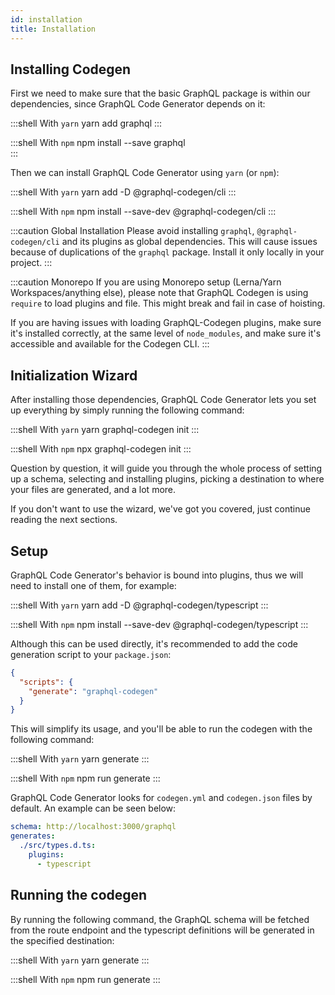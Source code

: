 ```yaml
---
id: installation
title: Installation
---
```


## Installing Codegen

First we need to make sure that the basic GraphQL package is within our dependencies, since GraphQL Code Generator depends on it:

<!-- prettier-ignore -->
:::shell With `yarn`
    yarn add graphql
:::

<!-- prettier-ignore -->
:::shell With `npm`
    npm install --save graphql  
:::

Then we can install GraphQL Code Generator using `yarn` (or `npm`):

<!-- prettier-ignore -->
:::shell With `yarn`
    yarn add -D @graphql-codegen/cli
:::

<!-- prettier-ignore -->
:::shell With `npm`
    npm install --save-dev @graphql-codegen/cli
:::

:::caution Global Installation
Please avoid installing `graphql`, `@graphql-codegen/cli` and its plugins as global dependencies. This will cause issues because of duplications of the `graphql` package. Install it only locally in your project.
:::

:::caution Monorepo
If you are using Monorepo setup (Lerna/Yarn Workspaces/anything else), please note that GraphQL Codegen is using `require` to load plugins and file. This might break and fail in case of hoisting.

If you are having issues with loading GraphQL-Codegen plugins, make sure it's installed correctly, at the same level of `node_modules`, and make sure it's accessible and available for the Codegen CLI.
:::

## Initialization Wizard

After installing those dependencies, GraphQL Code Generator lets you set up everything by simply running the following command:

<!-- prettier-ignore -->
:::shell With `yarn`
    yarn graphql-codegen init
:::

<!-- prettier-ignore -->
:::shell With `npm`
    npx graphql-codegen init
:::

Question by question, it will guide you through the whole process of setting up a schema, selecting and installing plugins, picking a destination to where your files are generated, and a lot more.

If you don't want to use the wizard, we've got you covered, just continue reading the next sections.

## Setup

GraphQL Code Generator's behavior is bound into plugins, thus we will need to install one of them, for example:

<!-- prettier-ignore -->
:::shell With `yarn`
    yarn add -D @graphql-codegen/typescript
:::

<!-- prettier-ignore -->
:::shell With `npm`
    npm install --save-dev @graphql-codegen/typescript
:::

Although this can be used directly, it's recommended to add the code generation script to your `package.json`:

```json
{
  "scripts": {
    "generate": "graphql-codegen"
  }
}
```

This will simplify its usage, and you'll be able to run the codegen with the following command:

<!-- prettier-ignore -->
:::shell With `yarn`
    yarn generate
:::

<!-- prettier-ignore -->
:::shell With `npm`
    npm run generate
:::

GraphQL Code Generator looks for `codegen.yml` and `codegen.json` files by default. An example can be seen below:

```yaml
schema: http://localhost:3000/graphql
generates:
  ./src/types.d.ts:
    plugins:
      - typescript
```

## Running the codegen

By running the following command, the GraphQL schema will be fetched from the route endpoint and the typescript definitions will be generated in the specified destination:

<!-- prettier-ignore -->
:::shell With `yarn`
    yarn generate
:::

<!-- prettier-ignore -->
:::shell With `npm`
    npm run generate
:::
